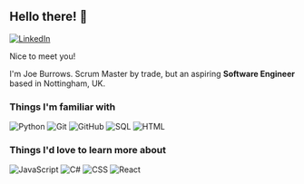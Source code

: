 ## Hello there! 👋

[![LinkedIn](https://camo.githubusercontent.com/e8dbf62a04af86d46001864cd22338d8a8474486a0e976ec695580027c373c79/68747470733a2f2f696d672e736869656c64732e696f2f62616467652f6c696e6b6564696e2d2532333030373742352e7376673f267374796c653d666f722d7468652d6261646765266c6f676f3d6c696e6b6564696e266c6f676f436f6c6f723d7768697465)](https://www.linkedin.com/in/joe-burrows-96b680125/)

Nice to meet you!

I'm Joe Burrows. Scrum Master by trade, but an aspiring **Software Engineer** based in Nottingham, UK.

### Things I'm familiar with

<img src="https://img.shields.io/badge/Python-00CED1?style=flat-square&logo=python&logoColor=white" alt="Python"> <img src="https://img.shields.io/badge/Git-0000FF?style=flat-square&logo=git&logoColor=white" alt="Git"> 
<img src="https://img.shields.io/badge/GitHub-28a745?style=flat-square&logo=github&logoColor=white" alt="GitHub"> <img src="https://img.shields.io/badge/SQL-yellow?style=flat-square&logo=sql&logoColor=white" alt="SQL">
<img src="https://img.shields.io/badge/HTML-orange?style=flat-square&logo=html5&logoColor=white" alt="HTML">

### Things I'd love to learn more about

<img src="https://img.shields.io/badge/JavaScript-f7df1e?style=flat-square&logo=javascript&logoColor=black" alt="JavaScript"> <img src="https://img.shields.io/badge/C%23-00599C?style=flat-square&logo=c-sharp&logoColor=white" alt="C#">
<img src="https://img.shields.io/badge/CSS-1572B6?style=flat-square&logo=css3&logoColor=white" alt="CSS"> <img src="https://img.shields.io/badge/React-61DAFB?style=flat-square&logo=react&logoColor=white" alt="React">


